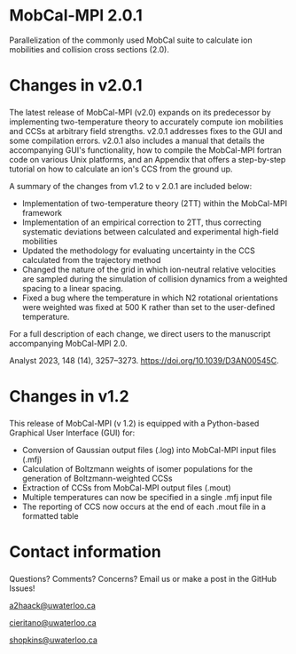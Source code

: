 # MobCal-MPI 2.0.1
Parallelization of the commonly used MobCal suite to calculate ion mobilities and collision cross sections (2.0). 

# Changes in v2.0.1 <h3>
The latest release of MobCal-MPI (v2.0) expands on its predecessor by implementing two-temperature theory to accurately compute ion mobilities and CCSs at arbitrary field strengths. v2.0.1 addresses fixes to the GUI and some compilation errors. v2.0.1 also includes a manual that details the accompanying GUI's functionality, how to compile the MobCal-MPI fortran code on various Unix platforms, and an Appendix that offers a step-by-step tutorial on how to calculate an ion's CCS from the ground up.

A summary of the changes from v1.2 to v 2.0.1 are included below:

-	Implementation of two-temperature theory (2TT) within the MobCal-MPI framework 
-	Implementation of an empirical correction to 2TT, thus correcting systematic deviations between calculated and experimental high-field mobilities 
-	Updated the methodology for evaluating uncertainty in the CCS calculated from the trajectory method
-	Changed the nature of the grid in which ion-neutral relative velocities are sampled during the simulation of collision dynamics from a weighted spacing to a linear spacing. 
-	Fixed a bug where the temperature in which N2 rotational orientations were weighted was fixed at 500 K rather than set to the user-defined temperature. 

For a full description of each change, we direct users to the manuscript accompanying MobCal-MPI 2.0. 

Analyst 2023, 148 (14), 3257–3273. https://doi.org/10.1039/D3AN00545C.

# Changes in v1.2 <h3>
This release of MobCal-MPI (v 1.2) is equipped with a Python-based Graphical User Interface (GUI) for:

-	Conversion of Gaussian output files (.log) into MobCal-MPI input files (.mfj) 
-	Calculation of Boltzmann weights of isomer populations for the generation of Boltzmann-weighted CCSs 
-	Extraction of CCSs from MobCal-MPI output files (.mout) 
-	Multiple temperatures can now be specified in a single .mfj  input file 
-	The reporting of CCS now occurs at the end of each .mout file in a formatted table 

# Contact information <h3> 

Questions? Comments? Concerns? Email us or make a post in the GitHub Issues! 

a2haack@uwaterloo.ca

cieritano@uwaterloo.ca

shopkins@uwaterloo.ca
